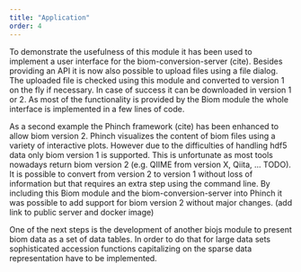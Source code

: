 ```yaml
---
title: "Application"
order: 4
---
```

To demonstrate the usefulness of this module it has been used to implement a user interface for the biom-conversion-server (cite).
Besides providing an API it is now also possible to upload files using a file dialog.
The uploaded file is checked using this module and converted to version 1 on the fly if necessary.
In case of success it can be downloaded in version 1 or 2.
As most of the functionality is provided by the Biom module the whole interface is implemented in a few lines of code.

As a second example the Phinch framework (cite) has been enhanced to allow biom version 2.
Phinch visualizes the content of biom files using a variety of interactive plots.
However due to the difficulties of handling hdf5 data only biom version 1 is supported.
This is unfortunate as most tools nowadays return biom version 2 (e.g. QIIME from version X, Qiita, ... TODO).
It is possible to convert from version 2 to version 1 without loss of information but that requires an extra step using the command line.
By including this Biom module and the biom-conversion-server into Phinch it was possible to add support for biom version 2 without major changes.
(add link to public server and docker image)

One of the next steps is the development of another biojs module to present biom data as a set of data tables.
In order to do that for large data sets sophisticated accession functions capitalizing on the sparse data representation
have to be implemented.
